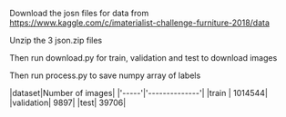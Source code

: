 Download the josn files for data from
https://www.kaggle.com/c/imaterialist-challenge-furniture-2018/data

Unzip the 3 json.zip files

Then run download.py for train, validation and test to download images

Then run process.py to save numpy array of labels

|dataset|Number of images|
|'-----'|'--------------'|
|train  | 1014544|
|validation| 9897|
|test| 39706|